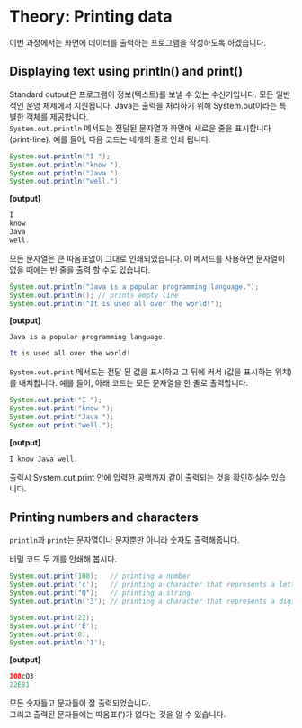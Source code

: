 # Theory: Printing data
이번 과정에서는 화면에 데이터를 출력하는 프로그램을 작성하도록 하겠습니다.

## Displaying text using println() and print()
Standard output은 프로그램이 정보(텍스트)를 보낼 수 있는 수신기입니다. 모든 일반적인 운영 체제에서 지원됩니다. Java는 출력을 처리하기 위해 System.out이라는 특별한 객체를 제공합니다.   
`System.out.println` 메서드는 전달된 문자열과 화면에 새로운 줄을 표시합니다 (print-line). 예를 들어, 다음 코드는 네개의 줄로 인쇄 됩니다.

``` java
System.out.println("I ");
System.out.println("know ");
System.out.println("Java ");
System.out.println("well.");
```
**[output]**
``` java
I
know
Java
well.
```
모든 문자열은 큰 따옴표없이 그대로 인쇄되었습니다.
이 메서드를 사용하면 문자열이 없을 때에는 빈 줄을 출력 할 수도 있습니다.
```java
System.out.println("Java is a popular programming language.");
System.out.println(); // prints empty line
System.out.println("It is used all over the world!");
```
**[output]**
```java
Java is a popular programming language.

It is used all over the world!
```

`System.out.print` 메서드는 전달 된 값을 표시하고 그 뒤에 커서 (값을 표시하는 위치)를 배치합니다. 예를 들어, 아래 코드는 모든 문자열을 한 줄로 출력합니다.
``` java
System.out.print("I ");
System.out.print("know ");
System.out.print("Java ");
System.out.print("well.");
```
**[output]**
``` java
I know Java well.
```
출력시 System.out.print 안에 입력한 공백까지 같이 출력되는 것을 확인하실수 있습니다.

## Printing numbers and characters
`println`과 `print`는 문자열이나 문자뿐만 아니라 숫자도 출력해줍니다.

비밀 코드 두 개를 인쇄해 봅시다.

``` java
System.out.print(108);   // printing a number
System.out.print('c');   // printing a character that represents a letter
System.out.print("Q");   // printing a string
System.out.println('3'); // printing a character that represents a digit

System.out.print(22);
System.out.print('E');
System.out.print(8);
System.out.println('1');
```
**[output]**
``` java
108cQ3
22E81
```
모든 숫자들고 문자들이 잘 출력되었습니다.  
그리고 출력된 문자들에는 따옴표(')가 없다는 것을 알 수 있습니다.
